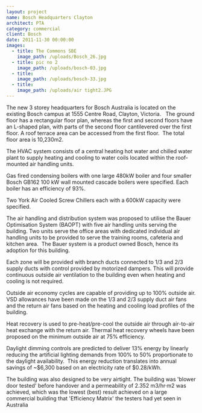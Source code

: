 ```yaml
---
layout: project
name: Bosch Headquarters Clayton
architect: PTA
category: commercial
client: Bosch
date: 2011-11-30 00:00:00
images:
  - title: The Commons SBE
    image_path: /uploads/Bosch_26.jpg
  - title: pic no 2
    image_path: /uploads/bosch-03.jpg
  - title:
    image_path: /uploads/bosch-33.jpg
  - title:
    image_path: /uploads/air tight2.JPG
---
```



The new 3 storey headquarters for Bosch Australia is located on the existing Bosch campus at 1555 Centre Road, Clayton, Victoria.   The ground floor has a rectangular floor plan, whereas the first and second floors have an L-shaped plan, with parts of the second floor cantilevered over the first floor. A roof terrace area can be accessed from the first floor.  The total floor area is 10,230m2.

The HVAC system consists of a central heating hot water and chilled water plant to supply heating and cooling to water coils located within the roof-mounted air handling units.

Gas fired condensing boilers with one large 480kW boiler and four smaller Bosch GB162 100 kW wall mounted cascade boilers were specified. Each boiler has an efficiency of 93%.

Two York Air Cooled Screw Chillers each with a 600kW capacity were specified.

The air handling and distribution system was proposed to utilise the Bauer Optimisation System (BAOPT) with five air handling units serving the building. Two units serve the office areas with dedicated individual air handling units to be provided to serve the training rooms, cafeteria and kitchen area.  The Bauer system is a product owned Bosch, hence its adoption for this building.

Each zone will be provided with branch ducts connected to 1/3 and 2/3 supply ducts with control provided by motorized dampers. This will provide continuous outside air ventilation to the building even when heating and cooling is not required.

Outside air economy cycles are capable of providing up to 100% outside air. VSD allowances have been made on the 1/3 and 2/3 supply duct air fans and the return air fans based on the heating and cooling load profiles of the building.

Heat recovery is used to pre-heat/pre-cool the outside air through air-to-air heat exchange with the return air. Thermal heat recovery wheels have been proposed on the minimum outside air at 75% efficiency.

Daylight dimming controls are predicted to deliver 13% energy by linearly reducing the artificial lighting demands from 100% to 50% proportionate to the daylight availability.  This energy reduction translates into annual savings of ~$6,300 based on an electricity rate of $0.28/kWh.

The building was also designed to be very airtight. The building was 'blower door tested' before handover and a permeability of 2.352 m3/hr·m2 was achieved, which was the lowest (best) result achieved on a large commercial building that 'Efficiency Matrix' the testers had yet seen in Australia